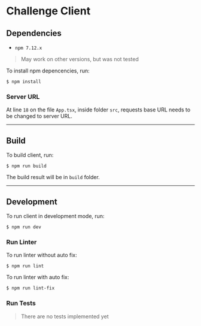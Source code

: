 # Challenge Client

## Dependencies
- `npm 7.12.x`
> May work on other versions, but was not tested

To install npm depencencies, run:
```console
$ npm install
```

### Server URL
At line `18` on the file `App.tsx`, inside folder `src`,
requests base URL needs to be changed to server URL.

----

## Build
To build client, run:
```console
$ npm run build
```
The build result will be in `build` folder.

----

## Development
To run client in development mode, run:
```console
$ npm run dev
```

### Run Linter
To run linter without auto fix:
```console
$ npm run lint
```

To run linter with auto fix:
```console
$ npm run lint-fix
```

### Run Tests
> There are no tests implemented yet
